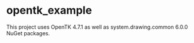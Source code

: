 # opentk_example
This project uses OpenTK 4.7.1 as well as system.drawing.common 6.0.0 NuGet packages.
